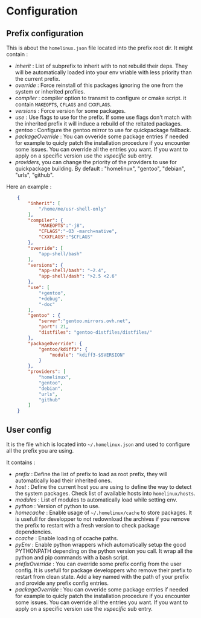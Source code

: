 Configuration
=============

Prefix configuration
--------------------

This is about the `homelinux.json` file located into the prefix root dir.
It might contain :

 * *inherit* : List of subprefix to inherit with to not rebuild their deps.
 They will be automatically loaded into your env vriable with less priority
 than the current prefix.
 * *override* : Force reinstall of this packages ignoring the one from the system
 or inherited profiles.
 * *compiler* : compiler option to transmit to configure or cmake script. it
 contain `MAKEOPTS`, `CFLAGS` and `CXXFLAGS`.
 * *versions* : Force version for some packages.
 * *use* : Use flags to use for the prefix. If some use flags don't match
 with the inherited prefix it will induce a rebuild of the reltated packages.
 * *gentoo* : Configure the gentoo mirror to use for quickpackage fallback.
 * *packageOverride* : You can ovveride some package entries if needed for example to quicly
 patch the installation procedure if you encounter some issues. You can override all the
 entries you want. If you want to apply on a specific version use the *vspecific* sub entry.
 * *providers*, you can change the priority of the providers to use for quickpackage building.
 By default : "homelinux", "gentoo", "debian", "urls", "github".
 
Here an example :

```json
	{
		"inherit": [
			"/home/me/usr-shell-only"
		],
		"compiler": {
			"MAKEOPTS":"-j8",
			"CFLAGS":"-O3 -march=native",
			"CXXFLAGS":"$CFLAGS"
		},
		"override": [
			"app-shell/bash"
		],
		"versions": {
			"app-shell/bash": "~2.4",
			"app-shell/dash": ">2.5 <2.6"
		},
		"use": [
			"+gentoo",
			"+debug",
			"-doc"
		],
		"gentoo" : {
			"server":"gentoo.mirrors.ovh.net",
			"port": 21,
			"distfiles": "gentoo-distfiles/distfiles/"
		},
		"packageOverride": {
			"gentoo/kdiff3": {
				"module": "kdiff3-$SVERSION"
			}
		},
		"providers": [
			"homelinux", 
			"gentoo", 
			"debian", 
			"urls", 
			"github"
		]
	}
```

User config
-----------

It is the file which is located into `~/.homelinux.json` and used to configure
all the prefix you are using.

It contains :

 * *prefix* : Define the list of prefix to load as root prefix, they will 
 automatically load their inherited ones.
 * *host* : Define the current host you are using to define the way to detect 
 the system packages. Check list of available hosts into `homelinux/hosts`.
 * *modules* : List of modules to automatically load while setting env.
 * *python* : Version of python to use.
 * *homecache* : Enable usage of `~/.homelinux/cache` to store packages. It is
 usefull for developper to not redownload the archives if you remove the prefix
 to restart with a fresh version to check package dependencies.
 * *ccache* : Enable loading of ccache paths.
 * *pyEnv* : Enable python wrappers which automatically setup the good PYTHONPATH
 depending on the python version you call. It wrap all the python and pip commands
 with a bash script.
 * *prefixOverride* : You can override some prefix config from the user config.
 It is usefull for package developpers who remove their prefix to restart from clean
 state. Add a key named with the path of your prefix and provide any prefix config entries.
 * *packageOverride* : You can ovveride some package entries if needed for example to quicly
 patch the installation procedure if you encounter some issues. You can override all the
 entries you want. If you want to apply on a specific version use the *vspecific* sub entry.

